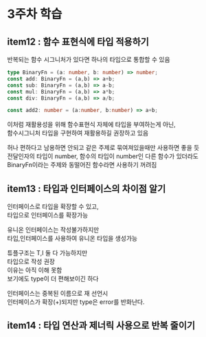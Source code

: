 # 3주차 학습

## item12 : 함수 표현식에 타입 적용하기  

반복되는 함수 시그니처가 있다면 하나의 타입으로 통합할 수 있음  
```ts
type BinaryFn = (a: number, b: number) => number;
const add: BinaryFn = (a,b) => a+b;
const sub: BinaryFn = (a,b) => a-b;
const mul: BinaryFn = (a,b) => a*b;
const div: BinaryFn = (a,b) => a/b;

const add2: number = (a:number, b:number) => a+b; 
```
이처럼 재활용성을 위해 함수표현식 자체에 타입을 부여하는게 아닌,  
함수시그니처 타입을 구현하여 재활용하길 권장하고 있음  

허나 편하다고 남용하면 안되고 같은 주제로 묶여져있을때만 사용하면 좋을 듯  
전달인자의 타입이 number, 함수의 타입이 number인 다른 함수가 있더라도  
BinaryFn이라는 주제와 동떨어진 함수라면 사용하기 꺼려짐  

## item13 : 타입과 인터페이스의 차이점 알기  

인터페이스로 타입을 확장할 수 있고,  
타입으로 인터페이스를 확장가능  

유니온 인터페이스는 작성불가하지만  
타입,인터페이스를 사용하여 유니온 타입을 생성가능  

튜플구조는 T,I 둘 다 가능하지만  
타입으로 작성 권장  
이유는 아직 이해 못함  
보기에도 type이 더 편해보이긴 하다  

인터페이스는 중복된 이름으로 재 선언시  
인터페이스가 확장(+)되지만 type은 error를 반화난다.  


## item14 : 타입 연산과 제너릭 사용으로 반복 줄이기